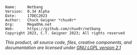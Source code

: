```
Name:     Netbang
Version:  0.34 Alpha
Date:     17DEC2023
Author:   Chuck Geigner *chux0r*
Org:      MegaOhm.net
Web:      https://github.com/chux0r/netbang
Copyright 2023, C.T. Geigner 2023; All rights reserved
```
*This product, all source code, files, creative components, and documentation are licensed under [GNU LGPL version 2.1](https://opensource.org/license/lgpl-2-1/)*
